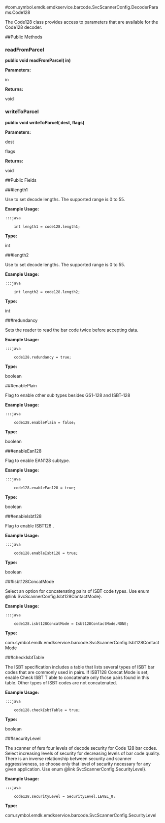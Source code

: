 #com.symbol.emdk.emdkservice.barcode.SvcScannerConfig.DecoderParams.Code128

The Code128 class provides access to parameters that are available
 for the Code128 decoder.



##Public Methods

### readFromParcel

**public void readFromParcel( in)**



**Parameters:**

in

**Returns:**

void

### writeToParcel

**public void writeToParcel( dest,  flags)**



**Parameters:**

dest

flags

**Returns:**

void

##Public Fields

###length1

Use to set decode lengths. The supported range is 0 to 55.
 
 
 
 
 
 



**Example Usage:**
	
	:::java	
	 	
	 	int length1 = code128.length1;


**Type:**

int

###length2

Use to set decode lengths. The supported range is 0 to 55.
 
 
 
 
 
 



**Example Usage:**
	
	:::java	
	 	
	 	int length2 = code128.length2;


**Type:**

int

###redundancy

Sets the reader to read the bar code twice before accepting data.
 
 
 
 
 
 



**Example Usage:**
	
	:::java	
	 	
	 	code128.redundancy = true;


**Type:**

boolean

###enablePlain

Flag to enable other sub types besides GS1-128 and ISBT-128
 
 
 
 
 
 



**Example Usage:**
	
	:::java	
	 	
	 	code128.enablePlain = false;


**Type:**

boolean

###enableEan128

Flag to enable EAN128 subtype.
 
 
 
 
 



**Example Usage:**
	
	:::java	
	 	
	 	code128.enableEan128 = true;


**Type:**

boolean

###enableIsbt128

Flag to enable ISBT128 .
 
 
 
 
 



**Example Usage:**
	
	:::java	
	 	
	 	code128.enableIsbt128 = true;


**Type:**

boolean

###isbt128ConcatMode

Select an option for concatenating pairs of ISBT code types. Use
 enum @link SvcScannerConfig.Isbt128ContactMode}.
 
 
 
 
 
 



**Example Usage:**
	
	:::java	
	 	
	 	code128.isbt128ConcatMode = Isbt128ContactMode.NONE;


**Type:**

com.symbol.emdk.emdkservice.barcode.SvcScannerConfig.Isbt128ContactMode

###checkIsbtTable

The ISBT specification includes a table that lists several types
 of ISBT bar codes that are commonly used in pairs. If ISBT128
 Concat Mode is set, enable Check ISBT T able to concatenate only
 those pairs found in this table. Other types of ISBT codes are
 not concatenated.
 
 
 
 
 
 



**Example Usage:**
	
	:::java	
	 	
	 	code128.checkIsbtTable = true;


**Type:**

boolean

###securityLevel

The scanner of fers four levels of decode security for Code 128
 bar codes. Select increasing levels of security for decreasing
 levels of bar code quality. There is an inverse relationship
 between security and scanner aggressiveness, so choose only that
 level of security necessary for any given application. Use enum
 @link SvcScannerConfig.SecurityLevel}.
 
 
 
 
 
 



**Example Usage:**
	
	:::java	
	 	
	 	code128.securityLevel = SecurityLevel.LEVEL_0;


**Type:**

com.symbol.emdk.emdkservice.barcode.SvcScannerConfig.SecurityLevel

